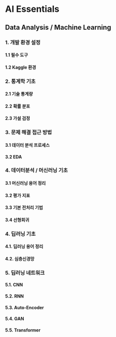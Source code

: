 

# AI Essentials

## Data Analysis / Machine Learning

### 1. 개발 환경 설정

#### 1.1 필수 도구
#### 1.2 Kaggle 환경

### 2. 통계학 기초

#### 2.1 기술 통계량
#### 2.2 확률 분포
#### 2.3 가설 검정

### 3. 문제 해결 접근 방법

#### 3.1 데이터 분석 프로세스
#### 3.2 EDA

### 4. 데이터분석 / 머신러닝 기초

#### 3.1 머신러닝 용어 정리

#### 3.2 평가 지표

#### 3.3 기본 전처리 기법

#### 3.4 선형회귀 

### 4. 딥러닝 기초

#### 4.1. 딥러닝 용어 정리
#### 4.2. 심층신경망

### 5. 딥러닝 네트워크

#### 5.1. CNN

#### 5.2. RNN

#### 5.3. Auto-Encoder

#### 5.4. GAN

#### 5.5. Transformer